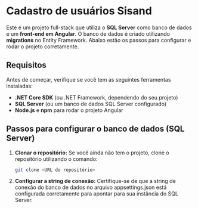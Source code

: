 # Cadastro de usuários Sisand

Este é um projeto full-stack que utiliza o **SQL Server** como banco de dados e um **front-end em Angular**. O banco de dados é criado utilizando **migrations** no Entity Framework. Abaixo estão os passos para configurar e rodar o projeto corretamente.

## Requisitos

Antes de começar, verifique se você tem as seguintes ferramentas instaladas:

- **.NET Core SDK** (ou .NET Framework, dependendo do seu projeto)
- **SQL Server** (ou um banco de dados SQL Server configurado)
- **Node.js** e **npm** para rodar o projeto Angular

## Passos para configurar o banco de dados (SQL Server)

1. **Clonar o repositório:**
   Se você ainda não tem o projeto, clone o repositório utilizando o comando:

   ```bash
   git clone <URL do repositório>
2. **Configurar a string de conexão:**
    Certifique-se de que a string de conexão do banco de dados no arquivo appsettings.json  está configurada corretamente para apontar para sua instância do SQL Server.
